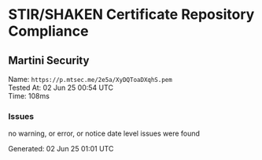 # STIR/SHAKEN Certificate Repository Compliance

## Martini Security

Name: `https://p.mtsec.me/2e5a/XyDQToaDXqhS.pem`\
Tested At: 02 Jun 25 00:54 UTC\
Time: 108ms

### Issues

no warning, or error, or notice date level issues were found

Generated: 02 Jun 25 01:01 UTC